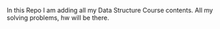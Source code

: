 In this Repo I am adding all my Data Structure Course contents. All my solving problems, hw will be there.
